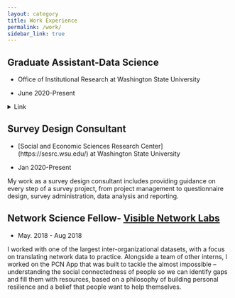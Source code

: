 ```yaml
---
layout: category
title: Work Experience
permalink: /work/
sidebar_link: true
---
```


## Graduate Assistant-Data Science 
<ul>
<li><p>Office of Institutional Research at Washington State University</p></li>
<li><p>June 2020-Present</p></li>
</ul>

<details>
           <summary>Link</summary>
           <a href="https://ir.wsu.edu/about/"></a> 
         </details>

## Survey Design Consultant 
<ul>
<li><p>[Social and Economic Sciences Research Center](https://sesrc.wsu.edu/) at Washington State University</p></li>
<li><p>Jan 2020-Present</p></li>
</ul>

My work as a survey design consultant includes providing guidance on every step of a survey project, from project management to questionnaire design, survey administration, data analysis and reporting. 

## Network Science Fellow- [Visible Network Labs](https://visiblenetworklabs.com/network-science-fellowship/) 
<ul>
<li><p>May. 2018 - Aug 2018</p></li>
</ul>

I worked with one of the largest inter-organizational datasets, with a focus on translating network data to practice. Alongside a team of other interns, I worked on the PCN App that was built to tackle the almost impossible – understanding the social connectedness of people so we can identify gaps and fill them with resources, based on a philosophy of building personal resilience and a belief that people want to help themselves. 



